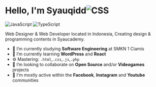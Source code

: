 # Hello, I'm Syauqidd![CSS](https://img.shields.io/badge/CSS-Expert-blue)
![JavaScript](https://img.shields.io/badge/JavaScript-Intermediate-yellow)
![TypeScript](https://img.shields.io/badge/PHP-Intermediate-lightblue)

Web Designer & Web Developer located in Indonesia, Creating design & programming contents in Syaucademy.

- 🔭 I’m currently studying **Software Engineering** at SMKN 1 Ciamis
- 🌱 I’m currently learning **WordPress** and **React**
- ⚙️ Mastering: `.html`,`.css`,`.js`,`.php`
- 👯 I’m looking to collaborate on **Open Source** and/or **Videogames** projects
- 💬 I'm mostly active within the **Facebook**, **Instagram** and **Youtube** communities
